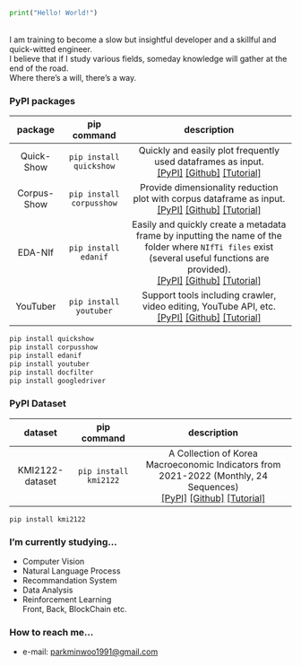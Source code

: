 ```python
print("Hello! World!")
```


<BR>
I am training to become a slow but insightful developer and a skillful and quick-witted engineer. <br>
I believe that if I study various fields, someday knowledge will gather at the end of the road. <Br>
Where there’s a will, there’s a way. <Br>


  
### PyPI packages

  
  |package | pip command | description |
  |:--:|:--:|:--:|
  |Quick-Show| `pip install quickshow` | Quickly and easily plot frequently used dataframes as input. <br> [[PyPI]](https://pypi.org/project/quickshow/) [[Github]](https://github.com/DSDanielPark/quick-show) [[Tutorial]](https://github.com/DSDanielPark/quick-show/blob/main/tutorial/tutorial.ipynb)|
  |Corpus-Show| `pip install corpusshow` |Provide dimensionality reduction plot with corpus dataframe as input. <br> [[PyPI]](https://pypi.org/project/corpusshow/) [[Github]](https://github.com/DSDanielPark/corpus-show) [[Tutorial]](https://github.com/DSDanielPark/corpus-show/blob/main/tutorials/corpusshow_tutorial.ipynb) |
  |EDA-NIf| `pip install edanif` |Easily and quickly create a metadata frame by inputting the name of the folder where `NIfTi files` exist (several useful functions are provided). <br> [[PyPI]](https://pypi.org/project/edanif/) [[Github]](https://github.com/DSDanielPark/EDA-NIf) [[Tutorial]](https://github.com/DSDanielPark/EDA-NIf/blob/main/tutorials/edanif_tutorial.ipynb)|
  |YouTuber| `pip install youtuber` |Support tools including crawler, video editing, YouTube API, etc. <br> [[PyPI]](https://pypi.org/project/youtuber/) [[Github]](https://github.com/DSDanielPark/youtuber) [[Tutorial]](https://github.com/DSDanielPark/youtuber/blob/main/doc/tutorial.ipynb)|
  
```bash
pip install quickshow
pip install corpusshow
pip install edanif
pip install youtuber
pip install docfilter
pip install googledriver
```  

### PyPI Dataset
    
|dataset | pip command | description |
|:--:|:--:|:--:|
| KMI2122-dataset | `pip install kmi2122`| A Collection of Korea Macroeconomic Indicators from 2021-2022 (Monthly, 24 Sequences) <br> [[PyPI]](https://pypi.org/project/kmi2122/) [[Github]](https://github.com/DSDanielPark/kmi2122-dataset) [[Tutorial]](https://github.com/DSDanielPark/kmi2122-dataset/blob/main/doc/tutorial.ipynb)
  
```
pip install kmi2122
```

### I’m currently studying...
- Computer Vision
- Natural Language Process
- Recommandation System
- Data Analysis
- Reinforcement Learning
<br> Front, Back, BlockChain etc. 

### How to reach me...
- e-mail: parkminwoo1991@gmail.com
